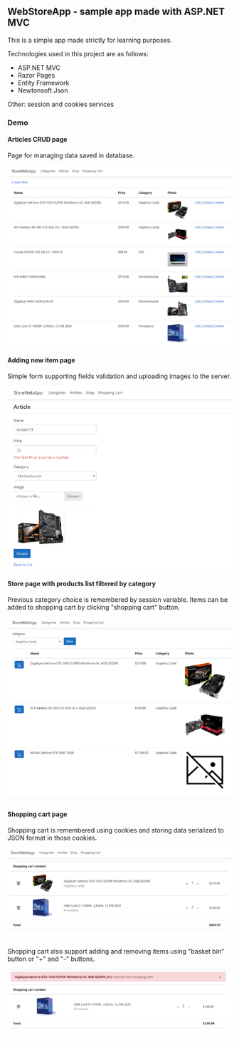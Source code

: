 ## WebStoreApp - sample app made with ASP.NET MVC

This is a simple app made strictly for learning purposes.

Technologies used in this project are as follows:

- ASP.NET MVC
- Razor Pages
- Entity Framework
- Newtonsoft.Json

Other: session and cookies services

### Demo

#### Articles CRUD page

Page for managing data saved in database.

![Crud](./readme/crud.png?raw=true 'CRUD page')

#### Adding new item page

Simple form supporting fields validation and uploading images to the server.

![addding new item](./readme/adding_item.png?raw=true 'Adding new item')

#### Store page with products list filtered by category

Previous category choice is remembered by session variable. Items can be added to shopping cart by clicking "shopping cart" button.

![store page](./readme/store.png?raw=true 'store page')

#### Shopping cart page

Shopping cart is remembered using cookies and storing data serialized to JSON format in those cookies.

![cart page](./readme/cart1.png?raw=true 'cart page')

Shopping cart also support adding and removing items using "basket bin" button or "+" and "-" buttons.

![cart page - deleting product](./readme/cart2.png?raw=true 'cart remove')
